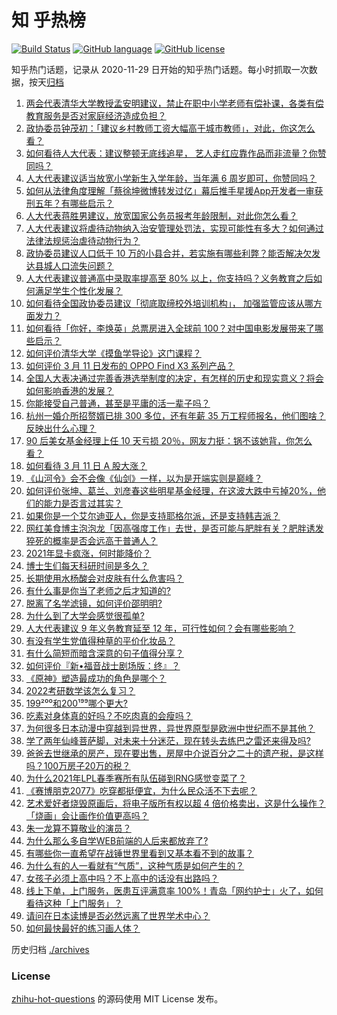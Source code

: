 # 知 乎热榜
[![Build Status](https://github.com/ToWeLong/zhihu-hot-questions/workflows/CI/badge.svg)](https://github.com/ToWeLong/zhihu-hot-questions/actions)
[![GitHub language](https://img.shields.io/badge/language-golang-orange.svg)](https://golang.org/)
[![GitHub license](https://img.shields.io/github/license/ToWeLong/zhihu-hot-questions)](https://github.com/ToWeLong/zhihu-hot-questions/blob/main/LICENSE)

知乎热门话题，记录从 2020-11-29 日开始的知乎热门话题。每小时抓取一次数据，按天[归档](./archives)

<!-- BEGIN -->

1. [两会代表清华大学教授孟安明建议，禁止在职中小学老师有偿补课，各类有偿教育服务是否对家庭经济造成负担？](https://www.zhihu.com/question/448419438)
1. [政协委员钟茂初：「建议乡村教师工资大幅高于城市教师」，对此，你这怎么看？](https://www.zhihu.com/question/448359133)
1. [如何看待人大代表：建议整顿无底线追星， 艺人走红应靠作品而非流量？你赞同吗？](https://www.zhihu.com/question/448545659)
1. [人大代表建议适当放宽小学新生入学年龄，当年满 6 周岁即可，你赞同吗？](https://www.zhihu.com/question/448559898)
1. [如何从法律角度理解「蔡徐坤微博转发过亿」幕后推手星援App开发者一审获刑五年？有哪些启示？](https://www.zhihu.com/question/448562224)
1. [人大代表蒋胜男建议，放宽国家公务员报考年龄限制，对此你怎么看？](https://www.zhihu.com/question/447039783)
1. [人大代表建议将虐待动物纳入治安管理处罚法，实现可能性有多大？如何通过法律法规惩治虐待动物行为？](https://www.zhihu.com/question/448536131)
1. [政协委员建议人口低于 10 万的小县合并，若实施有哪些利弊？能否解决欠发达县城人口流失问题？](https://www.zhihu.com/question/448537934)
1. [人大代表建议普通高中录取率提高至 80% 以上，你支持吗？义务教育之后如何满足学生个性化发展？](https://www.zhihu.com/question/448440699)
1. [如何看待全国政协委员建议「彻底取缔校外培训机构」， 加强监管应该从哪方面发力？](https://www.zhihu.com/question/448474428)
1. [如何看待「你好，李焕英」总票房进入全球前 100？对中国电影发展带来了哪些启示？](https://www.zhihu.com/question/448705139)
1. [如何评价清华大学《摸鱼学导论》这门课程？](https://www.zhihu.com/question/448630016)
1. [如何评价 3 月 11 日发布的 OPPO Find X3 系列产品？](https://www.zhihu.com/question/448200613)
1. [全国人大表决通过完善香港选举制度的决定，有怎样的历史和现实意义？将会如何影响香港的发展？](https://www.zhihu.com/question/447712125)
1. [你能接受自己普通，甚至是平庸的活一辈子吗？](https://www.zhihu.com/question/442092262)
1. [杭州一婚介所招赘婿已排 300 多位，还有年薪 35 万工程师报名，他们图啥？反映出什么心理？](https://www.zhihu.com/question/448749881)
1. [90 后美女基金经理上任 10 天亏损 20％，网友力挺：锅不该她背，你怎么看？](https://www.zhihu.com/question/448721696)
1. [如何看待 3 月 11 日 A 股大涨？](https://www.zhihu.com/question/448737124)
1. [《山河令》会不会像《仙剑》一样，以为是开端实则是巅峰？](https://www.zhihu.com/question/448730780)
1. [如何评价张坤、葛兰、刘彦春这些明星基金经理，在这波大跌中亏掉20%，他们的能力是否言过其实？](https://www.zhihu.com/question/448502554)
1. [如果你是一个艾尔迪亚人，你是支持耶格尔派，还是支持韩吉派？](https://www.zhihu.com/question/442421287)
1. [网红美食博主泡泡龙「因高强度工作」去世，是否可能与肥胖有关？肥胖诱发猝死的概率是否会远高于普通人？](https://www.zhihu.com/question/448566072)
1. [2021年显卡疯涨，何时能降价？](https://www.zhihu.com/question/439229840)
1. [博士生们每天科研时间是多久？](https://www.zhihu.com/question/27154943)
1. [长期使用水杨酸会对皮肤有什么危害吗？](https://www.zhihu.com/question/322404035)
1. [有什么事是你当了老师之后才知道的?](https://www.zhihu.com/question/324672558)
1. [脱离了名学滤镜，如何评价邵明明?](https://www.zhihu.com/question/448295981)
1. [为什么到了大学会感觉很孤单?](https://www.zhihu.com/question/306961096)
1. [人大代表建议 9 年义务教育延至 12 年，可行性如何？会有哪些影响？](https://www.zhihu.com/question/448608723)
1. [有没有学生党值得种草的平价化妆品？](https://www.zhihu.com/question/298364783)
1. [有什么简短而暗含深意的句子值得分享？](https://www.zhihu.com/question/441503727)
1. [如何评价『新•福音战士剧场版：终』？](https://www.zhihu.com/question/338237742)
1. [《原神》塑造最成功的角色是哪个？](https://www.zhihu.com/question/448400489)
1. [2022考研数学该怎么复习？](https://www.zhihu.com/question/400670164)
1. [199²⁰⁰和200¹⁹⁹哪个更大?](https://www.zhihu.com/question/380167560)
1. [吃素对身体真的好吗？不吃肉真的会瘦吗？](https://www.zhihu.com/question/425560491)
1. [为何很多日本动漫中穿越到异世界，异世界原型是欧洲中世纪而不是其他？](https://www.zhihu.com/question/274667903)
1. [学了两年仙峰菩萨脚，对未来十分迷茫，现在转头去练巴之雷还来得及吗?](https://www.zhihu.com/question/448364536)
1. [爸爸去世继承的房产，现在要出售，房屋中介说百分之二十的遗产税，是这样吗？100万房子20万的税？](https://www.zhihu.com/question/348287427)
1. [为什么2021年LPL春季赛所有队伍碰到RNG感觉变菜了？](https://www.zhihu.com/question/448186521)
1. [《赛博朋克2077》吃穿都挺便宜，为什么民众活不下去呢？](https://www.zhihu.com/question/448297157)
1. [艺术爱好者烧毁原画后，将电子版所有权以超 4 倍价格卖出，这是什么操作？「烧画」会让画作价值更高吗？](https://www.zhihu.com/question/448715601)
1. [朱一龙算不算敬业的演员？](https://www.zhihu.com/question/448687259)
1. [为什么那么多自学WEB前端的人后来都放弃了?](https://www.zhihu.com/question/391474781)
1. [有哪些你一直希望在战锤世界里看到又基本看不到的故事？](https://www.zhihu.com/question/448247437)
1. [为什么有的人一看就有“气质”，这种气质是如何产生的？](https://www.zhihu.com/question/439868962)
1. [女孩子必须上高中吗？不上高中的话没有出路吗？](https://www.zhihu.com/question/441417513)
1. [线上下单，上门服务，医患互评满意率 100%！青岛「网约护士」火了，如何看待这种「上门服务」？](https://www.zhihu.com/question/448726306)
1. [请问在日本读博是否必然远离了世界学术中心？](https://www.zhihu.com/question/440354267)
1. [如何最快最好的练习画人体？](https://www.zhihu.com/question/357227404)

<!-- END -->

历史归档 [./archives](./archives)


### License
[zhihu-hot-questions](https://github.com/towelong/zhihu-hot-questions) 的源码使用 MIT License 发布。
